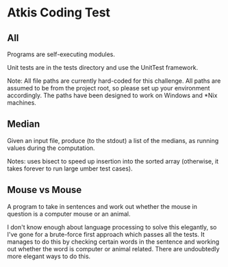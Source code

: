 # Atkis Coding Test

## All

Programs are self-executing modules.

Unit tests are in the tests directory and use the UnitTest framework.

Note: All file paths are currently hard-coded for this challenge.  All paths are assumed to be from the project root, 
so please set up your environment accordingly.  The paths have been designed to work on Windows and *Nix machines.    

## Median

Given an input file, produce (to the stdout) a list of the medians, as running values during the computation.

Notes: uses bisect to speed up insertion into the sorted array (otherwise, it takes forever to run large umber test cases).

## Mouse vs Mouse

A program to take in sentences and work out whether the mouse in question is a computer mouse or an animal.

I don't know enough about language processing to solve this elegantly, so I've gone for a brute-force first approach 
which passes all the tests.  It manages to do this by checking certain words in the sentence and working out whether 
the word is computer or animal related.  There are undoubtedly more elegant ways to do this.